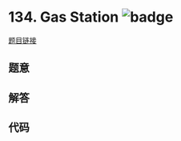 # 134. Gas Station ![badge](https://img.shields.io/badge/-medium-yellow?style=flat-square)

[题目链接](https://leetcode.com/problems/gas-station)

## 题意

## 解答

## 代码

